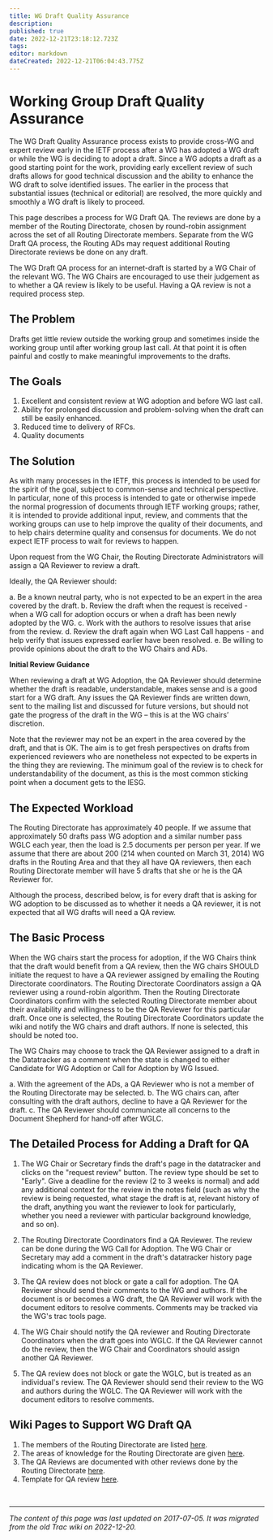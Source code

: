 ```yaml
---
title: WG Draft Quality Assurance
description: 
published: true
date: 2022-12-21T23:18:12.723Z
tags: 
editor: markdown
dateCreated: 2022-12-21T06:04:43.775Z
---
```


# Working Group Draft Quality Assurance

The WG Draft Quality Assurance process exists to provide cross-WG and expert review early in the IETF process after a WG has adopted a WG draft or while the WG is deciding to adopt a draft. Since a WG adopts a draft as a good starting point for the work, providing early excellent review of such drafts allows for good technical discussion and the ability to enhance the WG draft to solve identified issues. The earlier in the process that substantial issues (technical or editorial) are resolved, the more quickly and smoothly a WG draft is likely to proceed.

This page describes a process for WG Draft QA. The reviews are done by a member of the Routing Directorate, chosen by round-robin assignment across the set of all Routing Directorate members. Separate from the WG Draft QA process, the Routing ADs may request additional Routing Directorate reviews be done on any draft.

The WG Draft QA process for an internet-draft is started by a WG Chair of the relevant WG. The WG Chairs are encouraged to use their judgement as to whether a QA review is likely to be useful. Having a QA review is not a required process step.

## The Problem

Drafts get little review outside the working group and sometimes inside the working group until after working group last call. At that point it is often painful and costly to make meaningful improvements to the drafts.

## The Goals

 1.   Excellent and consistent review at WG adoption and before WG last call.
 2.   Ability for prolonged discussion and problem-solving when the draft can still be easily enhanced.
 3.   Reduced time to delivery of RFCs.
 4.   Quality documents 

## The Solution

As with many processes in the IETF, this process is intended to be used for the spirit of the goal, subject to common-sense and technical perspective. In particular, none of this process is intended to gate or otherwise impede the normal progression of documents through IETF working groups; rather, it is intended to provide additional input, review, and comments that the working groups can use to help improve the quality of their documents, and to help chairs determine quality and consensus for documents. We do not expect IETF process to wait for reviews to happen.

Upon request from the WG Chair, the Routing Directorate Administrators will assign a QA Reviewer to review a draft.

Ideally, the QA Reviewer should:

 a.   Be a known neutral party, who is not expected to be an expert in the area covered by the draft.
 b.   Review the draft when the request is received - when a WG call for adoption occurs or when a draft has been newly adopted by the WG.
 c.   Work with the authors to resolve issues that arise from the review.
 d.   Review the draft again when WG Last Call happens - and help verify that issues expressed earlier have been resolved.
 e.   Be willing to provide opinions about the draft to the WG Chairs and ADs. 

**Initial Review Guidance**

When reviewing a draft at WG Adoption, the QA Reviewer should determine whether the draft is readable, understandable, makes sense and is a good start for a WG draft. Any issues the QA Reviewer finds are written down, sent to the mailing list and discussed for future versions, but should not gate the progress of the draft in the WG – this is at the WG chairs’ discretion.

Note that the reviewer may not be an expert in the area covered by the draft, and that is OK. The aim is to get fresh perspectives on drafts from experienced reviewers who are nonetheless not expected to be experts in the thing they are reviewing. The minimum goal of the review is to check for understandability of the document, as this is the most common sticking point when a document gets to the IESG.

## The Expected Workload

The Routing Directorate has approximately 40 people. If we assume that approximately 50 drafts pass WG adoption and a similar number pass WGLC each year, then the load is 2.5 documents per person per year. If we assume that there are about 200 (214 when counted on March 31, 2014) WG drafts in the Routing Area and that they all have QA reviewers, then each Routing Directorate member will have 5 drafts that she or he is the QA Reviewer for.

Although the process, described below, is for every draft that is asking for WG adoption to be discussed as to whether it needs a QA reviewer, it is not expected that all WG drafts will need a QA review.

## The Basic Process

When the WG chairs start the process for adoption, if the WG Chairs think that the draft would benefit from a QA review, then the WG chairs SHOULD initiate the request to have a QA reviewer assigned by emailing the Routing Directorate coordinators. The Routing Directorate Coordinators assign a QA reviewer using a round-robin algorithm. Then the Routing Directorate Coordinators confirm with the selected Routing Directorate member about their availability and willingness to be the QA Reviewer for this particular draft. Once one is selected, the Routing Directorate Coordinators update the wiki and notify the WG chairs and draft authors. If none is selected, this should be noted too.

The WG Chairs may choose to track the QA Reviewer assigned to a draft in the Datatracker as a comment when the state is changed to either Candidate for WG Adoption or Call for Adoption by WG Issued.

 a.    With the agreement of the ADs, a QA Reviewer who is not a member of the Routing Directorate may be selected.
 b.    The WG chairs can, after consulting with the draft authors, decline to have a QA Reviewer for the draft.
 c.    The QA Reviewer should communicate all concerns to the Document Shepherd for hand-off after WGLC. 

## The Detailed Process for Adding a Draft for QA

 1.   The WG Chair or Secretary finds the draft's page in the datatracker and clicks on the "request review" button. The review type should be set to "Early". Give a deadline for the review (2 to 3 weeks is normal) and add any additional context for the review in the notes field (such as why the review is being requested, what stage the draft is at, relevant history of the draft, anything you want the reviewer to look for particularly, whether you need a reviewer with particular background knowledge, and so on). 

 2.   The Routing Directorate Coordinators find a QA Reviewer. The review can be done during the WG Call for Adoption. The WG Chair or Secretary may add a comment in the draft's datatracker history page indicating whom is the QA Reviewer. 

 3.   The QA review does not block or gate a call for adoption. The QA Reviewer should send their comments to the WG and authors. If the document is or becomes a WG draft, the QA Reviewer will work with the document editors to resolve comments. Comments may be tracked via the WG's trac tools page. 

 4.   The WG Chair should notify the QA reviewer and Routing Directorate Coordinators when the draft goes into WGLC. If the QA Reviewer cannot do the review, then the WG Chair and Coordinators should assign another QA Reviewer. 

 5.   The QA review does not block or gate the WGLC, but is treated as an individual's review. The QA Reviewer should send their review to the WG and authors during the WGLC. The QA Reviewer will work with the document editors to resolve comments. 

## Wiki Pages to Support WG Draft QA

 1.   The members of the Routing Directorate are listed [here](/group/rtg/RtgDirMember).
 2.   The areas of knowledge for the Routing Directorate are given [here](/group/rtg/RtgDirExperience).
 3.   The QA Reviews are documented with other reviews done by the Routing Directorate [here](https://datatracker.ietf.org/dir/rtgdir/reviews/).
 4.   Template for QA review [here](/group/rtg/RtgDirEarlyGuidance). 
 
 &nbsp;
&nbsp;
&nbsp;

---

*The content of this page was last updated on 2017-07-05. It was migrated from the old Trac wiki on 2022-12-20.*